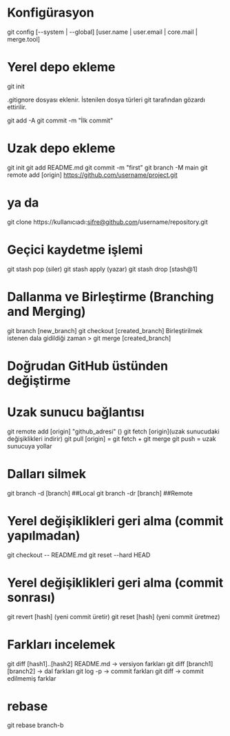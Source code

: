 # Konfigürasyon

git config [--system | --global] [user.name | user.email | core.mail | merge.tool]


# Yerel depo ekleme

git init 

.gitignore dosyası eklenir.
İstenilen dosya türleri git tarafından gözardı ettirilir.

git add -A
git commit -m "İlk commit"


# Uzak depo ekleme
git init 
git add README.md
git commit -m "first"
git branch -M main 
git remote add [origin] https://github.com/username/project.git

# ya da
git clone https://kullanıcıadı:şifre@github.com/username/repository.git


# Geçici kaydetme işlemi

git stash pop (siler)
git stash apply (yazar)
git stash drop [stash@1]


# Dallanma ve Birleştirme (Branching and Merging)

git branch [new_branch]
git checkout [created_branch]
Birleştirilmek istenen dala gidildiği zaman > git merge [created_branch]

# Doğrudan GitHub üstünden değiştirme

# Uzak sunucu bağlantısı

git remote add [origin] "github_adresi" ()
git fetch [origin](uzak sunucudaki değişiklikleri indirir)
git pull [origin] = git fetch + git merge 
git push  = uzak sunucuya yollar

# Dalları silmek

git branch -d [branch] ##Local
git branch -dr [branch] ##Remote

# Yerel değişiklikleri geri alma (commit yapılmadan)

git checkout -- README.md
git reset --hard HEAD 

# Yerel değişiklikleri geri alma (commit sonrası)

git revert [hash] (yeni commit üretir)
git reset [hash] (yeni commit üretmez)

# Farkları incelemek

git diff [hash1]..[hash2] README.md -> versiyon farkları
git diff [branch1] [branch2] -> dal farkları
git log -p -> commit farkları
git diff -> commit edilmemiş farklar

# rebase

git rebase branch-b





